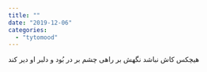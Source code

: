 ```yaml
---
title: ""
date: "2019-12-06"
categories: 
  - "tytomood"
---
```


هیچکس کاش نباشد نگهش بر راهی چشم بر در بُود و دلبر او دیر کند
